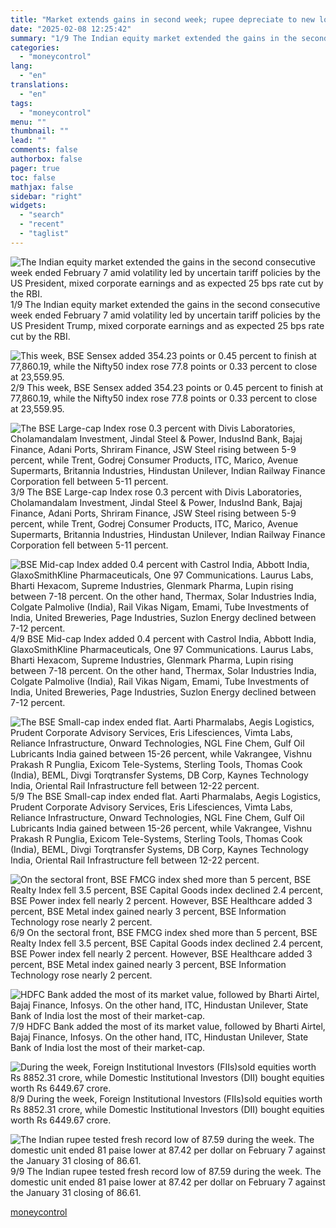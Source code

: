 ```yaml
---
title: "Market extends gains in second week; rupee depreciate to new low"
date: "2025-02-08 12:25:42"
summary: "1/9 The Indian equity market extended the gains in the second consecutive week ended February 7 amid volatility led by uncertain tariff policies by the US President Trump, mixed corporate earnings and as expected 25 bps rate cut by the RBI. 2/9 This week, BSE Sensex added 354.23 points or..."
categories:
  - "moneycontrol"
lang:
  - "en"
translations:
  - "en"
tags:
  - "moneycontrol"
menu: ""
thumbnail: ""
lead: ""
comments: false
authorbox: false
pager: true
toc: false
mathjax: false
sidebar: "right"
widgets:
  - "search"
  - "recent"
  - "taglist"
---
```


![The Indian equity market extended the gains in the second consecutive week ended February 7 amid volatility led by uncertain tariff policies by the US President, mixed corporate earnings and as expected 25 bps rate cut by the RBI.](//stat1.moneycontrol.com/mcnews//images/grey_bg.gif "The Indian equity market extended the gains in the second consecutive week ended February 7 amid volatility led by uncertain tariff policies by the US President, mixed corporate earnings and as expected 25 bps rate cut by the RBI.")   1/9    The Indian equity market extended the gains in the second consecutive week ended February 7 amid volatility led by uncertain tariff policies by the US President Trump, mixed corporate earnings and as expected 25 bps rate cut by the RBI.

 ![This week, BSE Sensex added 354.23 points or 0.45 percent to finish at 77,860.19, while the Nifty50 index rose 77.8 points or 0.33 percent to close at 23,559.95.](//stat1.moneycontrol.com/mcnews//images/grey_bg.gif "This week, BSE Sensex added 354.23 points or 0.45 percent to finish at 77,860.19, while the Nifty50 index rose 77.8 points or 0.33 percent to close at 23,559.95.")   2/9    This week, BSE Sensex added 354.23 points or 0.45 percent to finish at 77,860.19, while the Nifty50 index rose 77.8 points or 0.33 percent to close at 23,559.95.

 ![The BSE Large-cap Index rose 0.3 percent with Divis Laboratories, Cholamandalam Investment, Jindal Steel &amp; Power, IndusInd Bank, Bajaj Finance, Adani Ports, Shriram Finance, JSW Steel rising between 5-9 percent, while Trent, Godrej Consumer Products, ITC, Marico, Avenue Supermarts, Britannia Industries, Hindustan Unilever, Indian Railway Finance Corporation fell between 5-11 percent.](//stat1.moneycontrol.com/mcnews//images/grey_bg.gif "The BSE Large-cap Index rose 0.3 percent with Divis Laboratories, Cholamandalam Investment, Jindal Steel &amp; Power, IndusInd Bank, Bajaj Finance, Adani Ports, Shriram Finance, JSW Steel rising between 5-9 percent, while Trent, Godrej Consumer Products, ITC, Marico, Avenue Supermarts, Britannia Industries, Hindustan Unilever, Indian Railway Finance Corporation fell between 5-11 percent.")   3/9    The BSE Large-cap Index rose 0.3 percent with Divis Laboratories, Cholamandalam Investment, Jindal Steel & Power, IndusInd Bank, Bajaj Finance, Adani Ports, Shriram Finance, JSW Steel rising between 5-9 percent, while Trent, Godrej Consumer Products, ITC, Marico, Avenue Supermarts, Britannia Industries, Hindustan Unilever, Indian Railway Finance Corporation fell between 5-11 percent.

 ![BSE Mid-cap Index added 0.4 percent with Castrol India, Abbott India, GlaxoSmithKline Pharmaceuticals, One 97 Communications. Laurus Labs, Bharti Hexacom, Supreme Industries, Glenmark Pharma, Lupin rising between 7-18 percent. On the other hand, Thermax, Solar Industries India, Colgate Palmolive (India), Rail Vikas Nigam, Emami, Tube Investments of India, United Breweries, Page Industries, Suzlon Energy declined between 7-12 percent.](//stat1.moneycontrol.com/mcnews//images/grey_bg.gif "BSE Mid-cap Index added 0.4 percent with Castrol India, Abbott India, GlaxoSmithKline Pharmaceuticals, One 97 Communications. Laurus Labs, Bharti Hexacom, Supreme Industries, Glenmark Pharma, Lupin rising between 7-18 percent. On the other hand, Thermax, Solar Industries India, Colgate Palmolive (India), Rail Vikas Nigam, Emami, Tube Investments of India, United Breweries, Page Industries, Suzlon Energy declined between 7-12 percent.")   4/9    BSE Mid-cap Index added 0.4 percent with Castrol India, Abbott India, GlaxoSmithKline Pharmaceuticals, One 97 Communications. Laurus Labs, Bharti Hexacom, Supreme Industries, Glenmark Pharma, Lupin rising between 7-18 percent. On the other hand, Thermax, Solar Industries India, Colgate Palmolive (India), Rail Vikas Nigam, Emami, Tube Investments of India, United Breweries, Page Industries, Suzlon Energy declined between 7-12 percent.

 ![The BSE Small-cap index ended flat. Aarti Pharmalabs, Aegis Logistics, Prudent Corporate Advisory Services, Eris Lifesciences, Vimta Labs, Reliance Infrastructure, Onward Technologies, NGL Fine Chem, Gulf Oil Lubricants India gained between 15-26 percent, while Vakrangee, Vishnu Prakash R Punglia, Exicom Tele-Systems, Sterling Tools, Thomas Cook (India), BEML, Divgi Torqtransfer Systems, DB Corp, Kaynes Technology India, Oriental Rail Infrastructure fell between 12-22 percent.](//stat1.moneycontrol.com/mcnews//images/grey_bg.gif "The BSE Small-cap index ended flat. Aarti Pharmalabs, Aegis Logistics, Prudent Corporate Advisory Services, Eris Lifesciences, Vimta Labs, Reliance Infrastructure, Onward Technologies, NGL Fine Chem, Gulf Oil Lubricants India gained between 15-26 percent, while Vakrangee, Vishnu Prakash R Punglia, Exicom Tele-Systems, Sterling Tools, Thomas Cook (India), BEML, Divgi Torqtransfer Systems, DB Corp, Kaynes Technology India, Oriental Rail Infrastructure fell between 12-22 percent.")   5/9    The BSE Small-cap index ended flat. Aarti Pharmalabs, Aegis Logistics, Prudent Corporate Advisory Services, Eris Lifesciences, Vimta Labs, Reliance Infrastructure, Onward Technologies, NGL Fine Chem, Gulf Oil Lubricants India gained between 15-26 percent, while Vakrangee, Vishnu Prakash R Punglia, Exicom Tele-Systems, Sterling Tools, Thomas Cook (India), BEML, Divgi Torqtransfer Systems, DB Corp, Kaynes Technology India, Oriental Rail Infrastructure fell between 12-22 percent.

 ![On the sectoral front, BSE FMCG index shed more than 5 percent, BSE Realty Index fell 3.5 percent, BSE Capital Goods index declined 2.4 percent, BSE Power index fell nearly 2 percent. However, BSE Healthcare added 3 percent, BSE Metal index gained nearly 3 percent, BSE Information Technology rose nearly 2 percent.](//stat1.moneycontrol.com/mcnews//images/grey_bg.gif "On the sectoral front, BSE FMCG index shed more than 5 percent, BSE Realty Index fell 3.5 percent, BSE Capital Goods index declined 2.4 percent, BSE Power index fell nearly 2 percent. However, BSE Healthcare added 3 percent, BSE Metal index gained nearly 3 percent, BSE Information Technology rose nearly 2 percent.")   6/9    On the sectoral front, BSE FMCG index shed more than 5 percent, BSE Realty Index fell 3.5 percent, BSE Capital Goods index declined 2.4 percent, BSE Power index fell nearly 2 percent. However, BSE Healthcare added 3 percent, BSE Metal index gained nearly 3 percent, BSE Information Technology rose nearly 2 percent.

 ![HDFC Bank added the most of its market value, followed by Bharti Airtel, Bajaj Finance, Infosys. On the other hand, ITC, Hindustan Unilever, State Bank of India lost the most of their market-cap. ](//stat1.moneycontrol.com/mcnews//images/grey_bg.gif "HDFC Bank added the most of its market value, followed by Bharti Airtel, Bajaj Finance, Infosys. On the other hand, ITC, Hindustan Unilever, State Bank of India lost the most of their market-cap. ")   7/9    HDFC Bank added the most of its market value, followed by Bharti Airtel, Bajaj Finance, Infosys. On the other hand, ITC, Hindustan Unilever, State Bank of India lost the most of their market-cap.

 ![During the week, Foreign Institutional Investors (FIIs)sold equities worth Rs 8852.31 crore, while Domestic Institutional Investors (DII) bought equities worth Rs 6449.67 crore. ](//stat1.moneycontrol.com/mcnews//images/grey_bg.gif "During the week, Foreign Institutional Investors (FIIs)sold equities worth Rs 8852.31 crore, while Domestic Institutional Investors (DII) bought equities worth Rs 6449.67 crore. ")   8/9    During the week, Foreign Institutional Investors (FIIs)sold equities worth Rs 8852.31 crore, while Domestic Institutional Investors (DII) bought equities worth Rs 6449.67 crore.

 ![The Indian rupee tested fresh record low of 87.59 during the week. The domestic unit ended 81 paise lower at 87.42 per dollar on February 7 against the January 31 closing of 86.61.](//stat1.moneycontrol.com/mcnews//images/grey_bg.gif "The Indian rupee tested fresh record low of 87.59 during the week. The domestic unit ended 81 paise lower at 87.42 per dollar on February 7 against the January 31 closing of 86.61.")   9/9    The Indian rupee tested fresh record low of 87.59 during the week. The domestic unit ended 81 paise lower at 87.42 per dollar on February 7 against the January 31 closing of 86.61.

[moneycontrol](https://www.moneycontrol.com/news/photos/business/markets/market-extends-gains-in-second-week-rupee-depreciate-to-new-low-12934270.html)
